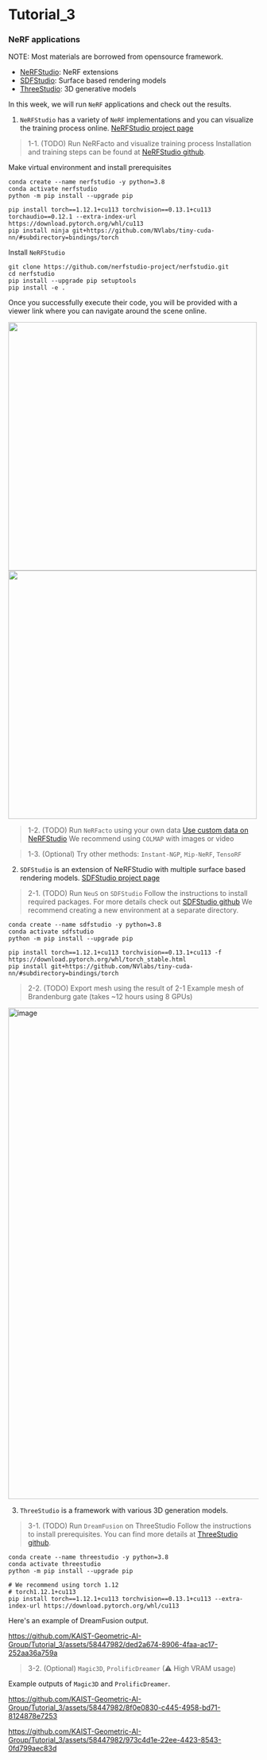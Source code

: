 # Tutorial_3
### NeRF applications
NOTE: Most materials are borrowed from opensource framework. 
- [NeRFStudio](https://docs.nerf.studio/en/latest/): NeRF extensions
- [SDFStudio](https://docs.nerf.studio/en/latest/extensions/sdfstudio.html): Surface based rendering models
- [ThreeStudio](https://github.com/threestudio-project/threestudio): 3D generative models

In this week, we will run `NeRF` applications and check out the results. 
1. `NeRFStudio` has a variety of `NeRF` implementations and you can visualize the training process online. [NeRFStudio project page](https://docs.nerf.studio/en/latest/index.html)

> 1-1. (TODO) Run NeRFacto and visualize training process
  Installation and training steps can be found at [NeRFStudio github](https://github.com/nerfstudio-project/nerfstudio).

  Make virtual environment and install prerequisites 
  ```
  conda create --name nerfstudio -y python=3.8
  conda activate nerfstudio
  python -m pip install --upgrade pip
  
  pip install torch==1.12.1+cu113 torchvision==0.13.1+cu113 torchaudio==0.12.1 --extra-index-url https://download.pytorch.org/whl/cu113
  pip install ninja git+https://github.com/NVlabs/tiny-cuda-nn/#subdirectory=bindings/torch
  ```

  Install `NeRFStudio`
  ```
  git clone https://github.com/nerfstudio-project/nerfstudio.git
  cd nerfstudio
  pip install --upgrade pip setuptools
  pip install -e .
 ```
  
  Once you successfully execute their code, you will be provided with a viewer link where you can navigate around the scene online. 
<p float="left">
  <img src="https://github.com/KAIST-Geometric-AI-Group/Tutorial_3/assets/58447982/9821ec81-ae1e-455a-b2d1-756cb1064177" width="500" />
  <img src="https://github.com/KAIST-Geometric-AI-Group/Tutorial_3/assets/58447982/0f7a98c6-e798-4d65-8ef8-fd585eb87332" width="500" /> 
</p>

> 1-2. (TODO) Run `NeRFacto` using your own data [Use custom data on NeRFStudio](https://docs.nerf.studio/en/latest/quickstart/custom_dataset.html)
  We recommend using `COLMAP` with images or video

> 1-3. (Optional) Try other methods: `Instant-NGP`, `Mip-NeRF`, `TensoRF`

2. `SDFStudio` is an extension of NeRFStudio with multiple surface based rendering models. [SDFStudio project page](https://docs.nerf.studio/en/latest/extensions/sdfstudio.html#)

> 2-1. (TODO) Run `NeuS` on `SDFStudio`
  Follow the instructions to install required packages. For more details check out [SDFStudio github](https://github.com/autonomousvision/sdfstudio)
  We recommend creating a new environment at a separate directory.
  ```
  conda create --name sdfstudio -y python=3.8
  conda activate sdfstudio
  python -m pip install --upgrade pip

  pip install torch==1.12.1+cu113 torchvision==0.13.1+cu113 -f https://download.pytorch.org/whl/torch_stable.html
  pip install git+https://github.com/NVlabs/tiny-cuda-nn/#subdirectory=bindings/torch
  ```

> 2-2. (TODO) Export mesh using the result of 2-1
Example mesh of Brandenburg gate (takes ~12 hours using 8 GPUs)
<img width="989" alt="image" src="https://github.com/KAIST-Geometric-AI-Group/Tutorial_3/assets/58447982/9a5e83af-f689-48c7-8199-e18971d92b74">


3. `ThreeStudio` is a framework with various 3D generation models.

> 3-1. (TODO) Run `DreamFusion` on ThreeStudio
Follow the instructions to install prerequisites. You can find more details at [ThreeStudio github](https://github.com/threestudio-project/threestudio).
```
conda create --name threestudio -y python=3.8
conda activate threestudio
python -m pip install --upgrade pip

# We recommend using torch 1.12
# torch1.12.1+cu113
pip install torch==1.12.1+cu113 torchvision==0.13.1+cu113 --extra-index-url https://download.pytorch.org/whl/cu113
```

Here's an example of DreamFusion output.

https://github.com/KAIST-Geometric-AI-Group/Tutorial_3/assets/58447982/ded2a674-8906-4faa-ac17-252aa36a759a

> 3-2. (Optional) `Magic3D`, `ProlificDreamer` (⚠ High VRAM usage)

Example outputs of `Magic3D` and `ProlificDreamer`.
 
https://github.com/KAIST-Geometric-AI-Group/Tutorial_3/assets/58447982/8f0e0830-c445-4958-bd71-8124878e7253

https://github.com/KAIST-Geometric-AI-Group/Tutorial_3/assets/58447982/973c4d1e-22ee-4423-8543-0fd799aec83d
